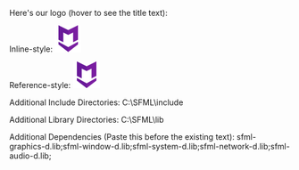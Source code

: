 Here's our logo (hover to see the title text):

Inline-style: 
![alt text](https://github.com/adam-p/markdown-here/raw/master/src/common/images/icon48.png "Logo Title Text 1")

Reference-style: 
![alt text][logo]

[logo]: https://github.com/adam-p/markdown-here/raw/master/src/common/images/icon48.png "Logo Title Text 2"

Additional Include Directories:
C:\SFML\include

Additional Library Directories:
C:\SFML\lib

Additional Dependencies (Paste this before the existing text): 
sfml-graphics-d.lib;sfml-window-d.lib;sfml-system-d.lib;sfml-network-d.lib;sfml-audio-d.lib;
